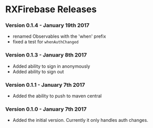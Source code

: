 # RXFirebase Releases #


 ### Version 0.1.4 - January 19th 2017 ###

  * renamed Observables with the 'when' prefix
  * fixed a test for `whenAuthChanged`

 ### Version 0.1.3 - January 8th 2017 ###

  * Added ability to sign in anonymously
  * Added ability to sign out


 ### Version 0.1.1 - January 7th 2017 ###

  * Added the ability to push to maven central

 ### Version 0.1.0 - January 7th 2017 ###

  * Added the initial version. Currently it only handles auth changes.
